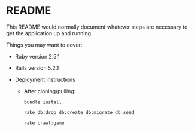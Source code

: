# README

This README would normally document whatever steps are necessary to get the
application up and running.

Things you may want to cover:

* Ruby version 2.5.1

* Rails version 5.2.1

* Deployment instructions
    * After cloning/pulling:
    
        `bundle install`
        
        `rake db:drop db:create db:migrate db:seed`

        `rake crawl:game`